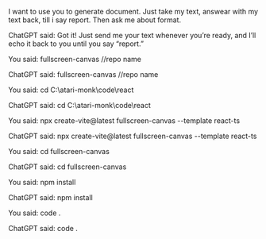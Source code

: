 I want to use you to generate document.
Just take my text, answear with my text back, till i say report. 
Then ask me about format.


ChatGPT said:
Got it! Just send me your text whenever you’re ready, and I’ll echo it back to you until you say “report.”







You said:
fullscreen-canvas //repo name


ChatGPT said:
fullscreen-canvas //repo name







You said:
cd C:\atari-monk\code\react


ChatGPT said:
cd C:\atari-monk\code\react







You said:
npx create-vite@latest fullscreen-canvas --template react-ts


ChatGPT said:
npx create-vite@latest fullscreen-canvas --template react-ts







You said:
cd fullscreen-canvas


ChatGPT said:
cd fullscreen-canvas







You said:
npm install


ChatGPT said:
npm install







You said:
code .


ChatGPT said:
code .
